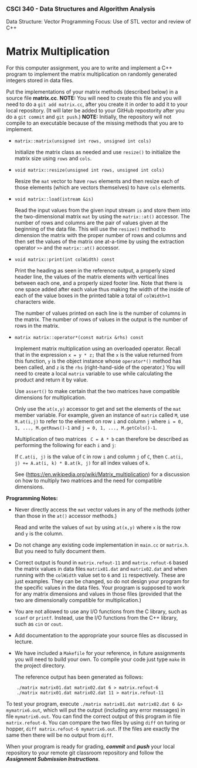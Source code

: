 ### CSCI 340 - Data Structures and Algorithm Analysis

Data Structure: Vector 
Programming Focus: Use of STL vector and review of C++

# Matrix Multiplication

For this computer assignment, you are to write and implement a C++ program to implement the matrix multiplication on randomly generated integers stored in data files.

Put the implementations of your matrix methods (described below) in a source file **matrix.cc**. 
**NOTE:** You will need to create this file and you will need to do a `git add matrix.cc`, after you create 
it in order to add it to your local repository. (It will later be added to your GitHub repostority after you 
do a `git commit` and `git push`.)
**NOTE:** Initially, the repository will not compile to an executable because of the missing methods that you are to implement.

- `matrix::matrix(unsigned int rows, unsigned int cols)`

  Initialize the matrix class as needed and use `resize()` to initialize the matrix size using `rows` and `cols`.

- `void matrix::resize(unsigned int rows, unsigned int cols)`

  Resize the `mat` vector to have `rows` elements and then resize each of those elements (which are vectors themselves) to have `cols` elements.

- `void matrix::load(istream &is)`

  Read the input values from the given input stream `is` and store them into the two-dimensional matrix `mat` by using the `matrix::at()` accessor. The number of rows and columns are the pair of values given at the beginning of the data file.  This will use the `resize()` method to dimension the matrix with the proper number of rows and columns and then set the values of the matrix one at-a-time by using the extraction operator `>>` and the `matrix::at()` accessor.

- `void matrix::print(int colWidth) const`

  Print the heading as seen in the reference output, a properly sized header line, the values of the matrix elements with vertical lines between each one, and a properly sized footer line.  Note that there is one space added after each value thus making the width of the inside of each of the value boxes in the printed table a total of `colWidth+1` characters wide.

  The number of values printed on each line is the number of columns in the matrix.  The number of rows of values in the output is the number of rows in the matrix.

- `matrix matrix::operator*(const matrix &rhs) const`

  Implement matrix multiplication using an overloaded operator. Recall that in the expression `x = y * z;` that the `x` is the value returned from this function, `y` is the object instance whose `operator*()` method has been called, and `z` is the `rhs` (right-hand-side of the operator.)  You will need to create a local `matrix` variable to use while calculating the product and return it by value.

  Use `assert()` to make certain that the two matrices have compatible dimensions for multiplication.

  Only use the `at(x,y)` accessor to get and set the elements of the `mat` member variable.  For example, given an instance of `matrix` called `M`, use `M.at(i,j)` to refer to the element on row `i` and column `j` where `i = 0, 1, ..., M.getRows()-1` and `j = 0, 1, ..., M.getCols()-1`.

  Multiplication of two matrices ` C = A * b` can therefore be described as performing the following for each `i` and `j`:
  
    If `C.at(i, j)` is the value of `C` in row `i` and column `j` of `C`, then `C.at(i, j) += A.at(i, k) * B.at(k, j)` for all index values of `k`.

  See (https://en.wikipedia.org/wiki/Matrix_multiplication) for a discussion on how to multiply two matrices and the need for compatible dimensions.
 

**Programming Notes:**

- Never directly access the `mat` vector values in any of the methods (other than those in the `at()` accessor methods.)

  Read and write the values of `mat` by using `at(x,y)` where `x` is the row and `y` is the column.

- Do not change any existing code implementation in `main.cc` or `matrix.h`. But you need to fully document them.

- Correct output is found in `matrix.refout-11` and `matrix.refout-6` based the matrix values in data files `matrix01.dat` and `matrix02.dat` and when running with the `colWidth` value set to `6` and `11` respectively. These are just examples. They can be changed, so do not design your program for the specific values in the data files. Your program is supposed to work for any matrix dimensions and values in those files (provided that the two are dimensionally compatible for multiplication.)

- You are not allowed to use any I/O functions from the C library, such as `scanf` or `printf`. Instead, use the I/O functions from the C++ library, such as `cin` or `cout`.

- Add documentation to the appropriate your source files as discussed in lecture.

- We have included a `Makefile` for your reference, in future assignments you will need to build your own. To compile your code just type `make` in the project directory. 

  The reference output has been generated as follows:

```
    ./matrix matrix01.dat matrix02.dat 6 > matrix.refout-6
    ./matrix matrix01.dat matrix02.dat 11 > matrix.refout-11
```

  To test your program, execute `./matrix matrix01.dat matrix02.dat 6 &> mymatrix6.out`, which will put the output (including any error messages) in file `mymatrix6.out`. You can find the correct output of this program in file `matrix.refout-6`. You can compare the two files by using `diff` on turing or hopper, `diff matrix.refout-6 mymatrix6.out`. If the files are exactly the same then there will be no output from `diff`.

When your program is ready for grading, ***commit*** and ***push*** your local repository to your remote git classroom repository and follow the _**Assignment Submission Instructions**_.
